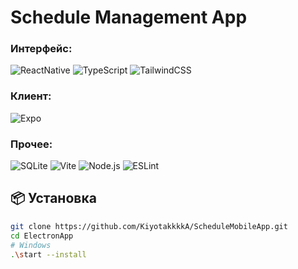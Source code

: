# Schedule Management App

<div id="badges">

### Интерфейс:
![ReactNative](https://img.shields.io/badge/ReactNative-149ECA?logo=react&logoColor=white&style=flat-square)
![TypeScript](https://img.shields.io/badge/TypeScript-3178C6?logo=typescript&logoColor=white&style=flat-square)
![TailwindCSS](https://img.shields.io/badge/TailwindCSS-0EA5E9?logo=tailwindcss&logoColor=white&style=flat-square)

### Клиент:
![Expo](https://img.shields.io/badge/Expo-000000?logo=expo&logoColor=white&style=flat-square)

### Прочее:
![SQLite](https://img.shields.io/badge/SQLite-0000bb?style=flat-square&logo=sqlite)
![Vite](https://img.shields.io/badge/Vite-646CFF?logo=vite&logoColor=white&style=flat-square)
![Node.js](https://img.shields.io/badge/Node.js-5FA04E?logo=nodedotjs&logoColor=white&style=flat-square)
![ESLint](https://img.shields.io/badge/ESLint-4B32C3?logo=eslint&logoColor=white&style=flat-square)
</div>

## 📦 Установка
```bash
git clone https://github.com/KiyotakkkkA/ScheduleMobileApp.git
cd ElectronApp
# Windows
.\start --install
```